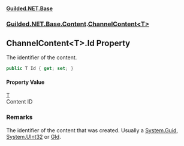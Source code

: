 
#### [Guilded.NET.Base](Guilded_NET_Base 'Guilded.NET.Base')
### [Guilded.NET.Base.Content](Guilded_NET_Base#Guilded_NET_Base_Content 'Guilded.NET.Base.Content').[ChannelContent&lt;T&gt;](ChannelContent_T_ 'Guilded.NET.Base.Content.ChannelContent&lt;T&gt;')
## ChannelContent&lt;T&gt;.Id Property

The identifier of the content.
```csharp
public T Id { get; set; }
```


#### Property Value
[T](ChannelContent_T_#Guilded_NET_Base_Content_ChannelContent_T__T 'Guilded.NET.Base.Content.ChannelContent&lt;T&gt;.T')  
Content ID

### Remarks
  
The identifier of the content that was created. Usually a [System.Guid](https://docs.microsoft.com/en-us/dotnet/api/System.Guid 'System.Guid'), [System.UInt32](https://docs.microsoft.com/en-us/dotnet/api/System.UInt32 'System.UInt32') or [GId](GId 'Guilded.NET.Base.GId').
